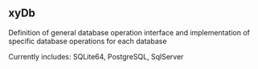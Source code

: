 ## xyDb
Definition of general database operation interface and implementation of specific database operations for each database  
  
Currently includes: SQLite64, PostgreSQL, SqlServer  
